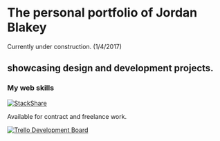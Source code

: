 # The personal portfolio of Jordan Blakey 
Currently under construction. (1/4/2017)

## showcasing design and development projects. 

### My web skills
[![StackShare](https://img.shields.io/badge/tech-stack-0690fa.svg?style=flat)](https://stackshare.io/JordanBlakey/job-stack)

Available for contract and freelance work.


[![Trello Development Board](https://trello.com/b/9BHcUglS.png)](https://trello.com/b/9BHcUglS)
